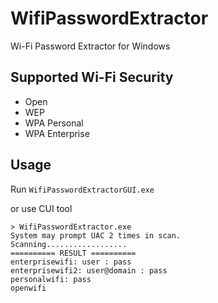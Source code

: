 # WifiPasswordExtractor
Wi-Fi Password Extractor for Windows

## Supported Wi-Fi Security
- Open
- WEP
- WPA Personal
- WPA Enterprise

## Usage
Run `WifiPasswordExtractorGUI.exe`

or use CUI tool
```
> WifiPasswordExtractor.exe
System may prompt UAC 2 times in scan.
Scanning..................
========== RESULT ==========
enterprisewifi: user : pass
enterprisewifi2: user@domain : pass
personalwifi: pass
openwifi
```
